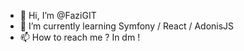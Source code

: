 - 👋 Hi, I’m @FaziGIT
- 🌱 I’m currently learning Symfony / React / AdonisJS
- 📫 How to reach me ? In dm !
